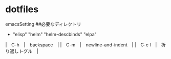 # dotfiles
emacsSetting
##必要なディレクトリ
- "elisp" "helm" "helm-descbinds" "elpa"

|　C-h　|　backspace　|
|　C-m　|　newline-and-indent　|
|　C-c l　|　折り返しトグル　|
